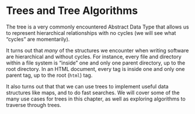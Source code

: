 Trees and Tree Algorithms
====

The tree is a very commonly encountered Abstract Data Type that allows us to represent hierarchical relationships with no cycles (we will see what “cycles” are momentarily).

It turns out that _many_ of the structures we encounter when writing software are hierarchical and without cycles. For instance, every file and directory within a file system is “inside” one and only one parent directory, up to the root directory. In an HTML document, every tag is inside one and only one parent tag, up to the root (`html`) tag.

It also turns out that that we can use trees to implement useful data structures like maps, and to do fast searches. We will cover some of the many use cases for trees in this chapter, as well as exploring algorithms to traverse through trees.
